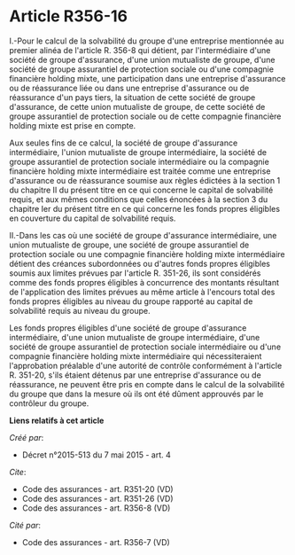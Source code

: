 # Article R356-16

I.-Pour le calcul de la solvabilité du groupe d'une entreprise mentionnée au premier alinéa de l'article R. 356-8 qui
détient, par l'intermédiaire d'une société de groupe d'assurance, d'une union mutualiste de groupe, d'une société de groupe
assurantiel de protection sociale ou d'une compagnie financière holding mixte, une participation dans une entreprise
d'assurance ou de réassurance liée ou dans une entreprise d'assurance ou de réassurance d'un pays tiers, la situation de
cette société de groupe d'assurance, de cette union mutualiste de groupe, de cette société de groupe assurantiel de
protection sociale ou de cette compagnie financière holding mixte est prise en compte. 

Aux seules fins de ce calcul, la société de groupe d'assurance intermédiaire, l'union mutualiste de groupe intermédiaire, la
société de groupe assurantiel de protection sociale intermédiaire ou la compagnie financière holding mixte intermédiaire est
traitée comme une entreprise d'assurance ou de réassurance soumise aux règles édictées à la section 1 du chapitre II du
présent titre en ce qui concerne le capital de solvabilité requis, et aux mêmes conditions que celles énoncées à la section 3
du chapitre Ier du présent titre en ce qui concerne les fonds propres éligibles en couverture du capital de solvabilité
requis. 

II.-Dans les cas où une société de groupe d'assurance intermédiaire, une union mutualiste de groupe, une société de groupe
assurantiel de protection sociale ou une compagnie financière holding mixte intermédiaire détient des créances subordonnées
ou d'autres fonds propres éligibles soumis aux limites prévues par l'article R. 351-26, ils sont considérés comme des fonds
propres éligibles à concurrence des montants résultant de l'application des limites prévues au même article à l'encours total
des fonds propres éligibles au niveau du groupe rapporté au capital de solvabilité requis au niveau du groupe. 

Les fonds propres éligibles d'une société de groupe d'assurance intermédiaire, d'une union mutualiste de groupe
intermédiaire, d'une société de groupe assurantiel de protection sociale intermédiaire ou d'une compagnie financière holding
mixte intermédiaire qui nécessiteraient l'approbation préalable d'une autorité de contrôle conformément à l'article R.
351-20, s'ils étaient détenus par une entreprise d'assurance ou de réassurance, ne peuvent être pris en compte dans le calcul
de la solvabilité du groupe que dans la mesure où ils ont été dûment approuvés par le contrôleur du groupe.

**Liens relatifs à cet article**

_Créé par_:

  - Décret n°2015-513 du 7 mai 2015 - art. 4

_Cite_:

  - Code des assurances - art. R351-20 (VD)
  - Code des assurances - art. R351-26 (VD)
  - Code des assurances - art. R356-8 (VD)

_Cité par_:

  - Code des assurances - art. R356-7 (VD)
